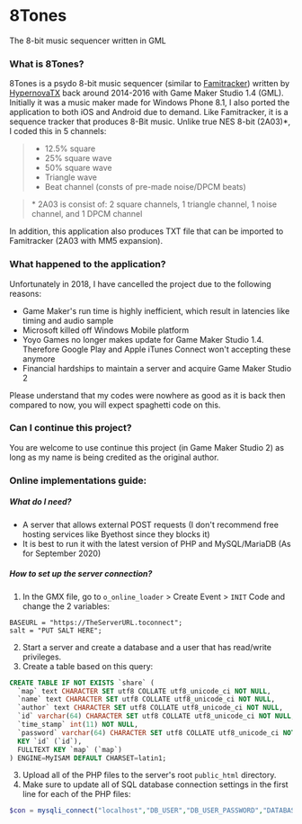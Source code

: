 # 8Tones
The 8-bit music sequencer written in GML

### What is 8Tones?
 8Tones is a psydo 8-bit music sequencer (similar to [Famitracker](https://github.com/HertzDevil/0CC-FamiTracker)) written by [HypernovaTX](https://github.com/HypernovaTX) back around 2014-2016 with Game Maker Studio 1.4 (GML). Initially it was a music maker made for Windows Phone 8.1, I also ported the application to both iOS and Android due to demand. Like Famitracker, it is a sequence tracker that produces 8-Bit music. Unlike true NES 8-bit (2A03)\*, I coded this in 5 channels:
> * 12.5% square
> * 25% square wave
> * 50% square wave
> * Triangle wave
> * Beat channel (consts of pre-made noise/DPCM beats)

> \* 2A03 is consist of: 2 square channels, 1 triangle channel, 1 noise channel, and 1 DPCM channel

 In addition, this application also produces TXT file that can be imported to Famitracker (2A03 with MM5 expansion).
 
### What happened to the application?
 Unfortunately in 2018, I have cancelled the project due to the following reasons:
- Game Maker's run time is highly inefficient, which result in latencies like timing and audio sample
- Microsoft killed off Windows Mobile platform
- Yoyo Games no longer makes update for Game Maker Studio 1.4. Therefore Google Play and Apple iTunes Connect won't accepting these anymore
- Financial hardships to maintain a server and acquire Game Maker Studio 2

Please understand that my codes were nowhere as good as it is back then compared to now, you will expect spaghetti code on this. 

### Can I continue this project?
You are welcome to use continue this project (in Game Maker Studio 2) as long as my name is being credited as the original author.

### Online implementations guide:
##### What do I need?
- A server that allows external POST requests (I don't recommend free hosting services like Byethost since they blocks it)
- It is best to run it with the latest version of PHP and MySQL/MariaDB (As for September 2020)

##### How to set up the server connection?
1. In the GMX file, go to `o_online_loader` > Create Event > `INIT` Code and change the 2 variables:
```GML
BASEURL = "https://TheServerURL.toconnect";
salt = "PUT SALT HERE";
```
2. Start a server and create a database and a user that has read/write privileges.
3. Create a table based on this query:
```sql
CREATE TABLE IF NOT EXISTS `share` (
  `map` text CHARACTER SET utf8 COLLATE utf8_unicode_ci NOT NULL,
  `name` text CHARACTER SET utf8 COLLATE utf8_unicode_ci NOT NULL,
  `author` text CHARACTER SET utf8 COLLATE utf8_unicode_ci NOT NULL,
  `id` varchar(64) CHARACTER SET utf8 COLLATE utf8_unicode_ci NOT NULL,
  `time_stamp` int(11) NOT NULL,
  `password` varchar(64) CHARACTER SET utf8 COLLATE utf8_unicode_ci NOT NULL,
  KEY `id` (`id`),
  FULLTEXT KEY `map` (`map`)
) ENGINE=MyISAM DEFAULT CHARSET=latin1;
```
3. Upload all of the PHP files to the server's root `public_html` directory.
4. Make sure to update all of SQL database connection settings in the first line for each of the PHP files:
```php
$con = mysqli_connect("localhost","DB_USER","DB_USER_PASSWORD","DATABASE");
```
